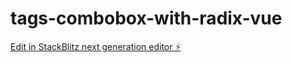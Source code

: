 # tags-combobox-with-radix-vue

[Edit in StackBlitz next generation editor ⚡️](https://stackblitz.com/~/github.com/fabiomilheiro/tags-combobox-with-radix-vue)